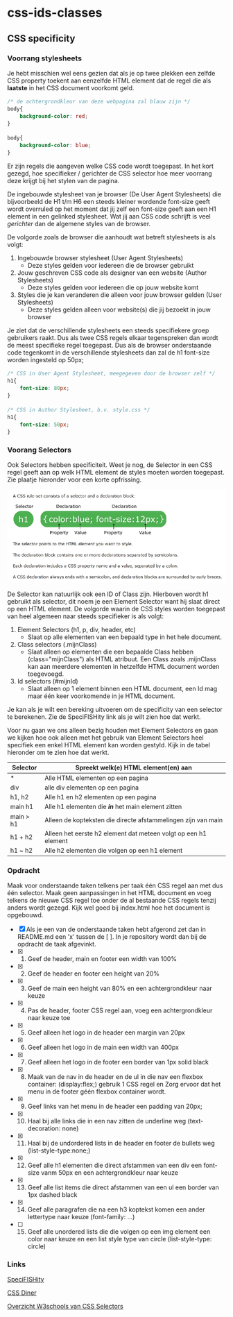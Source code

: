 # css-ids-classes

## CSS specificity

### Voorrang stylesheets

Je hebt misschien wel eens gezien dat als je op twee plekken een zelfde CSS property toekent aan eenzelfde HTML element dat de regel die als **laatste** in het CSS document voorkomt geld.

```CSS
/* de achtergrondkleur van deze webpagina zal blauw zijn */
body{
    background-color: red;
}

body{
    background-color: blue;
}
````

Er zijn regels die aangeven welke CSS code wordt toegepast. In het kort gezegd, hoe specifieker / gerichter de CSS selector hoe meer voorrang deze krijgt bij het stylen van de pagina.

De ingebouwde stylesheet van je browser (De User Agent Stylesheets) die bijvoorbeeld de H1 t/m H6 een steeds kleiner wordende font-size geeft wordt overruled op het moment dat jij zelf een font-size geeft aan een H1 element in een gelinked stylesheet. Wat jij aan CSS code schrijft is veel *gerichter* dan de algemene styles van de browser.

De volgorde zoals de browser die aanhoudt wat betreft stylesheets is als volgt:

1. Ingebouwde browser stylesheet (User Agent Stylesheets)
    - Deze styles gelden voor iedereen die de browser gebruikt
2. Jouw geschreven CSS code als designer van een website (Author Stylesheets)
    - Deze styles gelden voor iedereen die op jouw website komt
3. Styles die je kan veranderen die alleen voor jouw browser gelden (User Stylesheets)
    - Deze styles gelden alleen voor website(s) die jij bezoekt in jouw browser

Je ziet dat de verschillende stylesheets een steeds specifiekere groep gebruikers raakt. Dus als twee CSS regels elkaar tegenspreken dan wordt de meest specifieke regel toegepast. Dus als de browser onderstaande code tegenkomt in de verschillende stylesheets dan zal de h1 font-size worden ingesteld op 50px;

```CSS
/* CSS in User Agent Stylesheet, meegegeven door de browser zelf */
h1{
    font-size: 80px;
}

/* CSS in Author Stylesheet, b.v. style.css */
h1{
    font-size: 50px;
}
```

### Voorang Selectors

Ook Selectors hebben specificiteit. Weet je nog, de Selector in een CSS regel geeft aan op welk HTML element de styles moeten worden toegepast. Zie plaatje hieronder voor een korte opfrissing.

![CSS Selectors](img/readme-css-declaration.jpg)

De Selector kan natuurlijk ook een ID of Class zijn. Hierboven wordt h1 gebruikt als selector, dit noem je een Element Selector want hij slaat direct op een HTML element. De volgorde waarin de CSS styles worden toegepast van heel algemeen naar steeds specifieker is als volgt:

1. Element Selectors (h1, p, div, header, etc)
    - Slaat op alle elementen van een bepaald type in het hele document.
2. Class selectors (.mijnClass)
    - Slaat alleen op elementen die een bepaalde Class hebben (class="mijnClass") als HTML atribuut. Een Class zoals .mijnClass kan aan meerdere elementen in hetzelfde HTML document worden toegevoegd.
3. Id selectors (#mijnId)
    - Slaat alleen op 1 element binnen een HTML document, een Id mag maar één keer voorkomende in je HTML document.

Je kan als je wilt een bereking uitvoeren om de specificity van een selector te berekenen. Zie de SpeciFISHity link als je wilt zien hoe dat werkt.

Voor nu gaan we ons alleen bezig houden met Element Selectors en gaan we kijken hoe ook alleen met het gebruik van Element Selectors heel specifiek een enkel HTML element kan worden gestyld. Kijk in de tabel hieronder om te zien hoe dat werkt.

Selector | Spreekt welk(e) HTML element(en) aan
---------| ------------------------------------
*| Alle HTML elementen op een pagina
div | alle div elementen op een pagina
h1, h2 | Alle h1 en h2 elementen op een pagina
main h1 | Alle h1 elementen die ***in*** het main element zitten
main > h1 | Alleen de kopteksten die directe afstammelingen zijn van main
h1 + h2 | Alleen het eerste h2 element dat meteen volgt op een h1 element
h1 ~ h2 | Alle h2 elementen die volgen op een h1 element

### Opdracht

Maak voor onderstaande taken telkens per taak één CSS regel aan met dus één selector. Maak geen aanpassingen in het HTML document en voeg telkens de nieuwe CSS regel toe onder de al bestaande CSS regels tenzij anders wordt gezegd. Kijk wel goed bij index.html hoe het document is opgebouwd.


- [x] Als je een van de onderstaande taken hebt afgerond zet dan in README.md een 'x' tussen de [ ]. In je repository wordt dan bij de opdracht de taak afgevinkt.
- [x] 1. Geef de header, main en footer een width van 100%
- [x] 2. Geef de header en footer een height van 20%
- [x] 3. Geef de main een height van 80% en een achtergrondkleur naar keuze
- [x] 4. Pas de header, footer CSS regel aan, voeg een achtergrondkleur naar keuze toe
- [x] 5. Geef alleen het logo in de header een margin van 20px
- [x] 6. Geef alleen het logo in de main een width van 400px
- [x] 7. Geef alleen het logo in de footer een border van 1px solid black
- [x] 8. Maak van de nav in de header en de ul in die nav een flexbox container: (display:flex;) gebruik 1 CSS regel en Zorg ervoor dat het menu in de footer géén flexbox container wordt.
- [x] 9. Geef links van het menu in de header een padding van 20px;
- [x] 10. Haal bij alle links die in een nav zitten de underline weg (text-decoration: none)
- [x] 11. Haal bij de undordered lists in de header en footer de bullets weg (list-style-type:none;)
- [x] 12. Geef alle h1 elementen die direct afstammen van een div een font-size vanm 50px en een achtergrondkleur naar keuze
- [x] 13. Geef alle list items die direct afstammen van een ul een border van 1px dashed black
- [x] 14. Geef alle paragrafen die na een h3 koptekst komen een ander lettertype naar keuze (font-family: ...)
- [ ] 15. Geef alle unordered lists die die volgen op een img element een color naar keuze en een list style type van circle (list-style-type: circle)

### Links

[SpeciFISHity](https://specifishity.com/)

[CSS Diner](https://flukeout.github.io/)

[Overzicht W3schools van CSS Selectors](https://www.w3schools.com/cssref/css_selectors.asp/)
